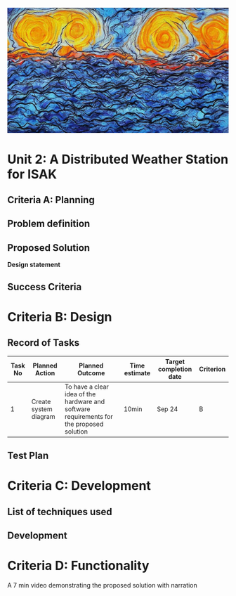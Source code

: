 ![weather.png](weather_asbt.png)

# Unit 2: A Distributed Weather Station for ISAK

## Criteria A: Planning

## Problem definition

## Proposed Solution
**Design statement**


## Success Criteria

# Criteria B: Design

## Record of Tasks
| Task No | Planned Action                                                | Planned Outcome                                                                                                 | Time estimate | Target completion date | Criterion |
|---------|---------------------------------------------------------------|-----------------------------------------------------------------------------------------------------------------|---------------|------------------------|-----------|
| 1       | Create system diagram                                         | To have a clear idea of the hardware and software requirements for the proposed solution                        | 10min         | Sep 24                 | B         |

## Test Plan

# Criteria C: Development

## List of techniques used

## Development


# Criteria D: Functionality

A 7 min video demonstrating the proposed solution with narration
